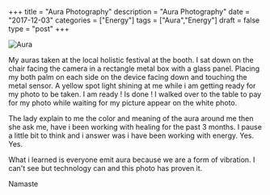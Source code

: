 +++
title = "Aura Photography"
description = "Aura Photography"
date = "2017-12-03"
categories = ["Energy"]
tags = ["Aura","Energy"]
draft = false
type = "post"
+++

![Aura](/images/Jack_Auras_120317.jpg)

My auras taken at the local holistic festival at the booth. I sat down on the chair facing the camera in a rectangle metal box with a glass panel. Placing my both palm on each side on the device facing down and touching the metal sensor. A yellow spot light shining at me while i am getting ready for my photo to be taken. I am ready ! Is done ! I walked over to the table to pay for my photo while waiting for my picture appear on the white photo.

The lady explain to me the color and meaning of the aura around me then she ask me, have i been working with healing for the past 3 months.
I pause a little bit to think and i answer was i have been working with energy. Yes. Yes.

What i learned is everyone emit aura because we are a form of vibration. I can't see but technology can and this photo has proven it.

Namaste